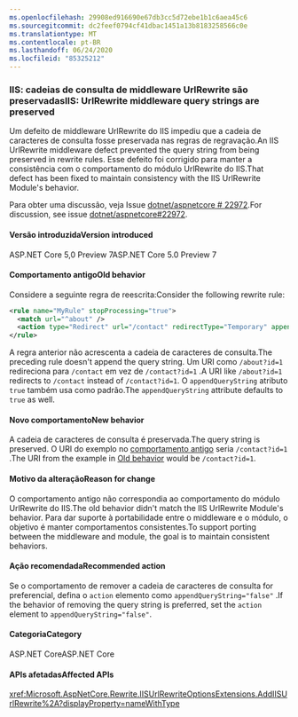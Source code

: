 ```yaml
---
ms.openlocfilehash: 29908ed916690e67db3cc5d72ebe1b1c6aea45c6
ms.sourcegitcommit: dc2feef0794cf41dbac1451a13b8183258566c0e
ms.translationtype: MT
ms.contentlocale: pt-BR
ms.lasthandoff: 06/24/2020
ms.locfileid: "85325212"
---
```

### <a name="iis-urlrewrite-middleware-query-strings-are-preserved"></a><span data-ttu-id="2ced4-101">IIS: cadeias de consulta de middleware UrlRewrite são preservadas</span><span class="sxs-lookup"><span data-stu-id="2ced4-101">IIS: UrlRewrite middleware query strings are preserved</span></span>

<span data-ttu-id="2ced4-102">Um defeito de middleware UrlRewrite do IIS impediu que a cadeia de caracteres de consulta fosse preservada nas regras de regravação.</span><span class="sxs-lookup"><span data-stu-id="2ced4-102">An IIS UrlRewrite middleware defect prevented the query string from being preserved in rewrite rules.</span></span> <span data-ttu-id="2ced4-103">Esse defeito foi corrigido para manter a consistência com o comportamento do módulo UrlRewrite do IIS.</span><span class="sxs-lookup"><span data-stu-id="2ced4-103">That defect has been fixed to maintain consistency with the IIS UrlRewrite Module's behavior.</span></span>

<span data-ttu-id="2ced4-104">Para obter uma discussão, veja Issue [dotnet/aspnetcore # 22972](https://github.com/dotnet/aspnetcore/issues/22972).</span><span class="sxs-lookup"><span data-stu-id="2ced4-104">For discussion, see issue [dotnet/aspnetcore#22972](https://github.com/dotnet/aspnetcore/issues/22972).</span></span>

#### <a name="version-introduced"></a><span data-ttu-id="2ced4-105">Versão introduzida</span><span class="sxs-lookup"><span data-stu-id="2ced4-105">Version introduced</span></span>

<span data-ttu-id="2ced4-106">ASP.NET Core 5,0 Preview 7</span><span class="sxs-lookup"><span data-stu-id="2ced4-106">ASP.NET Core 5.0 Preview 7</span></span>

#### <a name="old-behavior"></a><span data-ttu-id="2ced4-107">Comportamento antigo</span><span class="sxs-lookup"><span data-stu-id="2ced4-107">Old behavior</span></span>

<span data-ttu-id="2ced4-108">Considere a seguinte regra de reescrita:</span><span class="sxs-lookup"><span data-stu-id="2ced4-108">Consider the following rewrite rule:</span></span>

```xml
<rule name="MyRule" stopProcessing="true">
  <match url="^about" />
  <action type="Redirect" url="/contact" redirectType="Temporary" appendQueryString="true" />
</rule>
```

<span data-ttu-id="2ced4-109">A regra anterior não acrescenta a cadeia de caracteres de consulta.</span><span class="sxs-lookup"><span data-stu-id="2ced4-109">The preceding rule doesn't append the query string.</span></span> <span data-ttu-id="2ced4-110">Um URI como `/about?id=1` redireciona para `/contact` em vez de `/contact?id=1` .</span><span class="sxs-lookup"><span data-stu-id="2ced4-110">A URI like `/about?id=1` redirects to `/contact` instead of `/contact?id=1`.</span></span> <span data-ttu-id="2ced4-111">O `appendQueryString` atributo `true` também usa como padrão.</span><span class="sxs-lookup"><span data-stu-id="2ced4-111">The `appendQueryString` attribute defaults to `true` as well.</span></span>

#### <a name="new-behavior"></a><span data-ttu-id="2ced4-112">Novo comportamento</span><span class="sxs-lookup"><span data-stu-id="2ced4-112">New behavior</span></span>

<span data-ttu-id="2ced4-113">A cadeia de caracteres de consulta é preservada.</span><span class="sxs-lookup"><span data-stu-id="2ced4-113">The query string is preserved.</span></span> <span data-ttu-id="2ced4-114">O URI do exemplo no [comportamento antigo](#old-behavior) seria `/contact?id=1` .</span><span class="sxs-lookup"><span data-stu-id="2ced4-114">The URI from the example in [Old behavior](#old-behavior) would be `/contact?id=1`.</span></span>

#### <a name="reason-for-change"></a><span data-ttu-id="2ced4-115">Motivo da alteração</span><span class="sxs-lookup"><span data-stu-id="2ced4-115">Reason for change</span></span>

<span data-ttu-id="2ced4-116">O comportamento antigo não correspondia ao comportamento do módulo UrlRewrite do IIS.</span><span class="sxs-lookup"><span data-stu-id="2ced4-116">The old behavior didn't match the IIS UrlRewrite Module's behavior.</span></span> <span data-ttu-id="2ced4-117">Para dar suporte à portabilidade entre o middleware e o módulo, o objetivo é manter comportamentos consistentes.</span><span class="sxs-lookup"><span data-stu-id="2ced4-117">To support porting between the middleware and module, the goal is to maintain consistent behaviors.</span></span>

#### <a name="recommended-action"></a><span data-ttu-id="2ced4-118">Ação recomendada</span><span class="sxs-lookup"><span data-stu-id="2ced4-118">Recommended action</span></span>

<span data-ttu-id="2ced4-119">Se o comportamento de remover a cadeia de caracteres de consulta for preferencial, defina o `action` elemento como `appendQueryString="false"` .</span><span class="sxs-lookup"><span data-stu-id="2ced4-119">If the behavior of removing the query string is preferred, set the `action` element to `appendQueryString="false"`.</span></span>

#### <a name="category"></a><span data-ttu-id="2ced4-120">Categoria</span><span class="sxs-lookup"><span data-stu-id="2ced4-120">Category</span></span>

<span data-ttu-id="2ced4-121">ASP.NET Core</span><span class="sxs-lookup"><span data-stu-id="2ced4-121">ASP.NET Core</span></span>

#### <a name="affected-apis"></a><span data-ttu-id="2ced4-122">APIs afetadas</span><span class="sxs-lookup"><span data-stu-id="2ced4-122">Affected APIs</span></span>

<xref:Microsoft.AspNetCore.Rewrite.IISUrlRewriteOptionsExtensions.AddIISUrlRewrite%2A?displayProperty=nameWithType>

<!--

#### Affected APIs

`Overload:Microsoft.AspNetCore.Rewrite.IISUrlRewriteOptionsExtensions.AddIISUrlRewrite`

-->
